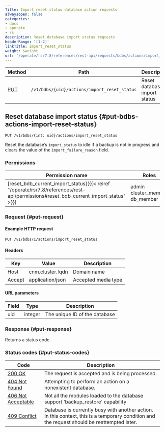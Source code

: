 ```yaml
---
Title: Import reset status database action requests
alwaysopen: false
categories:
- docs
- operate
- rs
description: Reset database import status requests
headerRange: '[1-2]'
linkTitle: import_reset_status
weight: $weight
url: '/operate/rs/7.8/references/rest-api/requests/bdbs/actions/import_reset_status/'
---
```


| Method | Path | Description |
|--------|------|-------------|
| [PUT](#put-bdbs-actions-import-reset-status) | `/v1/bdbs/{uid}/actions/import_reset_status` | Reset database import status |

## Reset database import status {#put-bdbs-actions-import-reset-status}

	PUT /v1/bdbs/{int: uid}/actions/import_reset_status

Reset the database’s `import_status` to idle if a backup is not in progress and clears the value of the `import_failure_reason` field.

### Permissions

| Permission name | Roles |
|-----------------|-------|
| [reset_bdb_current_import_status]({{< relref "/operate/rs/7.8/references/rest-api/permissions#reset_bdb_current_import_status" >}}) | admin<br />cluster_member<br />db_member |

### Request {#put-request}

#### Example HTTP request

```sh
PUT /v1/bdbs/1/actions/import_reset_status
```


#### Headers

| Key | Value | Description |
|-----|-------|-------------|
| Host | cnm.cluster.fqdn | Domain name |
| Accept | application/json | Accepted media type |


#### URL parameters

| Field | Type | Description |
|-------|------|-------------|
| uid | integer | The unique ID of the database |

### Response {#put-response}

Returns a status code.

### Status codes {#put-status-codes}

| Code | Description |
|------|-------------|
| [200 OK](http://www.w3.org/Protocols/rfc2616/rfc2616-sec10.html#sec10.2.1) | The request is accepted and is being processed. |
| [404 Not Found](http://www.w3.org/Protocols/rfc2616/rfc2616-sec10.html#sec10.4.5) | Attempting to perform an action on a nonexistent database. |
| [406 Not Acceptable](http://www.w3.org/Protocols/rfc2616/rfc2616-sec10.html#sec10.4.7) | Not all the modules loaded to the database support 'backup_restore' capability |
| [409 Conflict](http://www.w3.org/Protocols/rfc2616/rfc2616-sec10.html#sec10.4.10) | Database is currently busy with another action. In this context, this is a temporary condition and the request should be reattempted later. |
